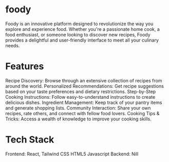 # foody
Foody is an innovative platform designed to revolutionize the way you explore and experience food. Whether you're a passionate home cook, a food enthusiast, or someone looking to discover new recipes, Foody provides a delightful and user-friendly interface to meet all your culinary needs.

# Features
Recipe Discovery: Browse through an extensive collection of recipes from around the world.
Personalized Recommendations: Get recipe suggestions based on your taste preferences and dietary restrictions.
Step-by-Step Cooking Instructions: Follow easy-to-understand instructions to create delicious dishes.
Ingredient Management: Keep track of your pantry items and generate shopping lists.
Community Interaction: Share your own recipes, rate others, and connect with fellow food lovers.
Cooking Tips & Tricks: Access a wealth of knowledge to improve your cooking skills.
# Tech Stack
Frontend: React, Tailwind CSS HTML5 Javascript
Backend: Nill
